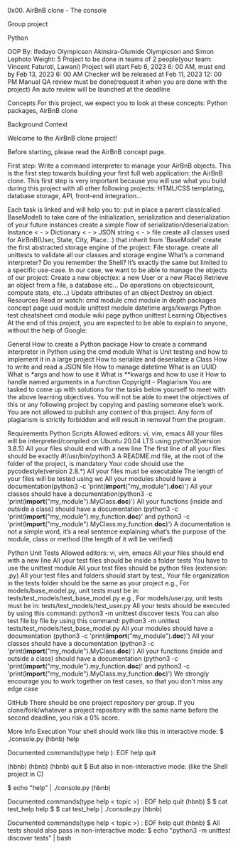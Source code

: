 0x00. AirBnB clone - The console

Group project

Python

OOP
By: Ifedayo Olympicson Akinsira-Olumide Olympicson and Simon Lephoto
Weight: 5
Project to be done in teams of 2 people(your team: Vincent Faturoti,
                                        Lawani)
Project will start Feb 6, 2023 6: 00 AM, must end by Feb 13, 2023 6: 00 AM
Checker will be released at Feb 11, 2023 12: 00 PM
Manual QA review must be done(request it when you are done with the project)
An auto review will be launched at the deadline

Concepts
For this project, we expect you to look at these concepts:
    Python packages, AirBnB clone

Background Context

Welcome to the AirBnB clone project!

Before starting, please read the AirBnB concept page.

First step: Write a command interpreter to manage your AirBnB objects.
This is the first step towards building your first full web application:
    the AirBnB clone. This first step is very important because you will use
what you build during this project with all other following projects:
    HTML/CSS templating, database storage, API, front-end integration…

Each task is linked and will help you to:
    put in place a parent class(called BaseModel) to take care of the
    initialization,
serialization and deserialization of your future instances
create a simple flow of serialization/deserialization: Instance < - >
Dictionary < - > JSON string < - > file
create all classes used for AirBnB(User, State, City, Place…) that inherit
from 'BaseModel'
create the first abstracted storage engine of the project: File storage.
create all unittests to validate all our classes and storage engine
What’s a command interpreter?
Do you remember the Shell? It’s exactly the same but limited to a specific
use-case.
In our case, we want to be able to manage the objects of our project:
    Create a new object(ex: a new User or a new Place)
Retrieve an object from a file, a database etc…
Do operations on objects(count, compute stats, etc…)
Update attributes of an object
Destroy an object
Resources
Read or watch:
    cmd module
    cmd module in depth
    packages concept page
    uuid module
    unittest module
    datetime
    args/kwargs
    Python test cheatsheet
    cmd module wiki page
    python unittest
    Learning Objectives
At the end of this project, you are expected to be able to explain
to anyone, without the help of Google:

General
How to create a Python package
How to create a command interpreter in Python using the cmd module
What is Unit testing and how to implement it in a large project
How to serialize and deserialize a Class
How to write and read a JSON file
How to manage datetime
What is an UUID
What is *args and how to use it
What is **kwargs and how to use it
How to handle named arguments in a function
Copyright - Plagiarism
You are tasked to come up with solutions for the tasks below yourself to meet with
the above learning objectives.
You will not be able to meet the objectives of this or any following project by
copying and pasting someone else’s work.
You are not allowed to publish any content of this project.
Any form of plagiarism is strictly forbidden and will result in removal from the
program.

Requirements
Python Scripts
Allowed editors: vi, vim, emacs
All your files will be interpreted/compiled on Ubuntu 20.04 LTS using python3(version 3.8.5)
All your files should end with a new line
The first line of all your files should be exactly #!/usr/bin/python3
A README.md file, at the root of the folder of the project, is mandatory
Your code should use the pycodestyle(version 2.8.*)
All your files must be executable
The length of your files will be tested using wc
All your modules should have a documentation(python3 -c
'print(__import__("my_module").__doc__)')
All your classes should have a documentation(python3 -c
'print(__import__("my_module").MyClass.__doc__)')
All your functions (inside and outside a class) should have a documentation
(python3 -c 'print(__import__("my_module").my_function.__doc__)'
and python3 -c 'print(__import__("my_module").MyClass.my_function.__doc__)')
A documentation is not a simple word, it’s a real sentence explaining what’s
the purpose of the module, class or method (the length of it will be verified)

Python Unit Tests
Allowed editors: vi, vim, emacs
All your files should end with a new line
All your test files should be inside a folder tests
You have to use the unittest module
All your test files should be python files (extension: .py)
All your test files and folders should start by test_
Your file organization in the tests folder should be the same as your project
e.g., For models/base_model.py, unit tests must be in: tests/test_models/test_base_model.py
e.g., For models/user.py, unit tests must be in: tests/test_models/test_user.py
All your tests should be executed by using this command: python3 -m unittest discover tests
You can also test file by file by using this command: python3 -m unittest
tests/test_models/test_base_model.py
All your modules should have a documentation
(python3 -c 'print(__import__("my_module").__doc__)')
All your classes should have a documentation
(python3 -c 'print(__import__("my_module").MyClass.__doc__)')
All your functions (inside and outside a class)
should have a documentation (python3 -c 'print(__import__("my_module").my_function.__doc__)'
and python3 -c 'print(__import__("my_module").MyClass.my_function.__doc__)')
We strongly encourage you to work together on test cases, so that
you don’t miss any edge case

GitHub
There should be one project repository per group. If you clone/fork/whatever
a project repository with the same name before the second deadline, you risk a 0% score.

More Info
Execution
Your shell should work like this in interactive mode:
    $ ./console.py
(hbnb) help

Documented commands(type help <topic>):
    EOF help quit

(hbnb)
(hbnb)
(hbnb) quit
$
But also in non-interactive mode: (like the Shell project in C)

$ echo "help" | ./console.py
(hbnb)

Documented commands(type help < topic >) :
    EOF help quit
(hbnb)
$
$ cat test_help
help
$
$ cat test_help | ./console.py
(hbnb)

Documented commands(type help < topic >) :
    EOF help quit
(hbnb)
$
All tests should also pass in non-interactive mode: $ echo "python3 -m 
unittest discover tests" | bash
